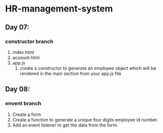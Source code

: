 # HR-management-system


## Day 07:
### constructor branch
1. index.html
2. acoount.html
3. app.js
    1. create a constructor to generate an employee object which will be rendered in the main section from your app.js file

## Day 08:
### envent branch
1. Create a form
2. Create a function to generate a unique four digits employee id number.
3. Add an event listener to get the data from the form.
